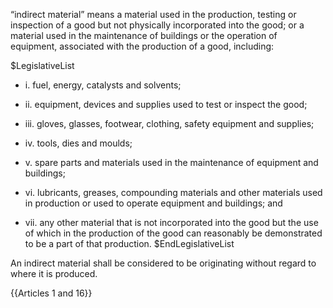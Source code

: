 “indirect material” means a material used in the production, testing or inspection of a good but not physically incorporated into the good; or a material used in the maintenance of buildings or the operation of equipment, associated with the production of a good, including:

$LegislativeList
* i. fuel, energy, catalysts and solvents;

* ii. equipment, devices and supplies used to test or inspect the good;

* iii. gloves, glasses, footwear, clothing, safety equipment and supplies;

* iv. tools, dies and moulds;

* v. spare parts and materials used in the maintenance of equipment and buildings;

* vi. lubricants, greases, compounding materials and other materials used in production or used to operate equipment and buildings; and

* vii. any other material that is not incorporated into the good but the use of which in the production of the good can reasonably be demonstrated to be a part of that production.
$EndLegislativeList

An indirect material shall be considered to be originating without regard to where it is produced.

{{Articles 1 and 16}}
